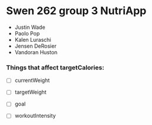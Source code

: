 # Swen 262 group 3 NutriApp

* Justin Wade
* Paolo Pop
* Kalen Luraschi
* Jensen DeRosier
* Vandoran Huston



### Things that affect targetCalories:
* [ ] currentWeight
* [ ] targetWeight
* [ ] goal
* [ ] workoutIntensity

